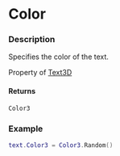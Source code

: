 # Color
### Description
Specifies the color of the text.

Property of [Text3D](/classes/Text3D/)

#### Returns
`Color3`

### Example
```lua
text.Color3 = Color3.Random()
```